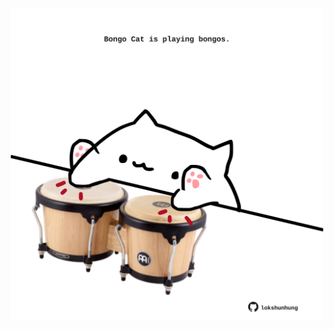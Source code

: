 <!-- built at 31/07/2025, 14:01:57 UTC -->
<p align="center">
  <img width="500" height="500" src="./ReadmeImage.svg">
</p>
